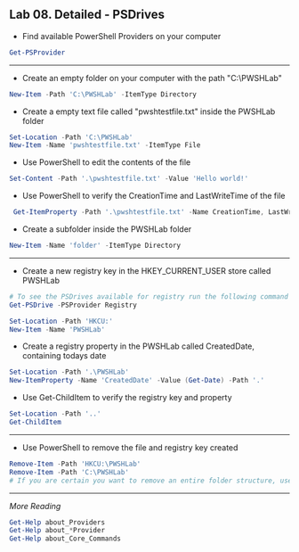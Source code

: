 ## Lab 08. Detailed - PSDrives

- Find available PowerShell Providers on your computer

```Powershell
Get-PSProvider
```

---

- Create an empty folder on your computer with the path "C:\PWSHLab\"

```Powershell
New-Item -Path 'C:\PWSHLab' -ItemType Directory
```

- Create a empty text file called "pwshtestfile.txt" inside the PWSHLab folder

```Powershell
Set-Location -Path 'C:\PWSHLab'
New-Item -Name 'pwshtestfile.txt' -ItemType File
```

- Use PowerShell to edit the contents of the file

```Powershell
Set-Content -Path '.\pwshtestfile.txt' -Value 'Hello world!'
```

- Use PowerShell to verify the CreationTime and LastWriteTime of the file

```Powershell
 Get-ItemProperty -Path '.\pwshtestfile.txt' -Name CreationTime, LastWriteTime
```

- Create a subfolder inside the PWSHLab folder

```Powershell
New-Item -Name 'folder' -ItemType Directory
```

---

- Create a new registry key in the HKEY_CURRENT_USER store called PWSHLab

```Powershell
# To see the PSDrives available for registry run the following command
Get-PSDrive -PSProvider Registry

Set-Location -Path 'HKCU:'
New-Item -Name 'PWSHLab'
```

- Create a registry property in the PWSHLab called CreatedDate, containing todays date

```Powershell
Set-Location -Path '.\PWSHLab'
New-ItemProperty -Name 'CreatedDate' -Value (Get-Date) -Path '.'
```

- Use Get-ChildItem to verify the registry key and property

```Powershell
Set-Location -Path '..'
Get-ChildItem
```

---

- Use PowerShell to remove the file and registry key created

```Powershell
Remove-Item -Path 'HKCU:\PWSHLab'
Remove-Item -Path 'C:\PWSHLab'
# If you are certain you want to remove an entire folder structure, use the -Recurse flag with Remove-Item
```

---

*More Reading*

```Powershell
Get-Help about_Providers
Get-Help about_*Provider
Get-Help about_Core_Commands
```
